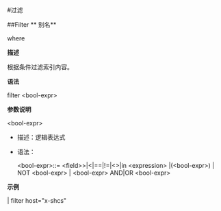 #过滤

##Filter 
**
别名**

where

**描述**

根据条件过滤索引内容。

**语法**

filter &lt;bool-expr&gt;

**参数说明**

&lt;bool-expr&gt;

* 描述：逻辑表达式

* 语法：

    &lt;bool-expr&gt;::=  &lt;field&gt;&gt;|&lt;|==|!=|&lt;&gt;|in &lt;expression&gt; 
			|(&lt;bool-expr&gt;)
			| NOT &lt;bool-expr&gt;
			| &lt;bool-expr&gt; AND|OR &lt;bool-expr&gt;

				
**示例**

| filter host="x-shcs"